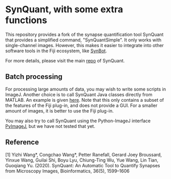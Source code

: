 # SynQuant, with some extra functions

This repository provides a fork of the synapse quantification tool SynQuant that provides a simplified command, "SynQuantSimple".
It only works with single-channel images.
However, this makes it easier to integrate into other software tools in the Fiji ecosystem, like [SynBot](https://github.com/Eroglu-Lab/Syn_Bot).

For more details, please visit the main [repo](https://github.com/yu-lab-vt/SynQuant) of SynQuant.

## Batch processing
For processing large amounts of data, you may wish to write some scripts in ImageJ. Another choice is to call SynQuant Java classes directly from MATLAB. An example is given [here](https://github.com/freemanwyz/SynQuant_MATLAB_Java). Note that this only contains a subset of the features of the Fiji plug-in, and does not provide a GUI. For a smaller amount of images, it is better to use the Fiji plug-in.

You may also try to call SynQuant using the Python-ImageJ interface [PyImageJ](https://github.com/imagej/pyimagej), but we have not tested that yet.

## Reference
[1] Yizhi Wang*, Congchao Wang*, Petter Ranefall, Gerard Joey Broussard, Yinxue Wang, Guilai Shi, Boyu Lyu, Chiung-Ting Wu, Yue Wang, Lin Tian, Guoqiang Yu. (2020). SynQuant: An Automatic Tool to Quantify Synapses from Microscopy Images, Bioinformatics, 36(5), 1599–1606
